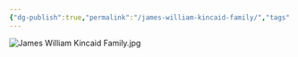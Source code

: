 ```yaml
---
{"dg-publish":true,"permalink":"/james-william-kincaid-family/","tags":["James-William-Kincaid"]}
---
```


![James William Kincaid Family.jpg](/img/user/assets/James_William_Kincaid_Family.jpg.resources/James%20William%20Kincaid%20Family.jpg)